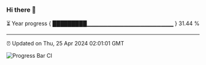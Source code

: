 ### Hi there 👋

⏳ Year progress { █████████▁▁▁▁▁▁▁▁▁▁▁▁▁▁▁▁▁▁▁▁▁ } 31.44 %

---

⏰ Updated on Thu, 25 Apr 2024 02:01:01 GMT

![Progress Bar CI](https://github.com/IshwaranRudhara/GIT-ACTION/workflows/Progress%20Bar%20CI/badge.svg)
